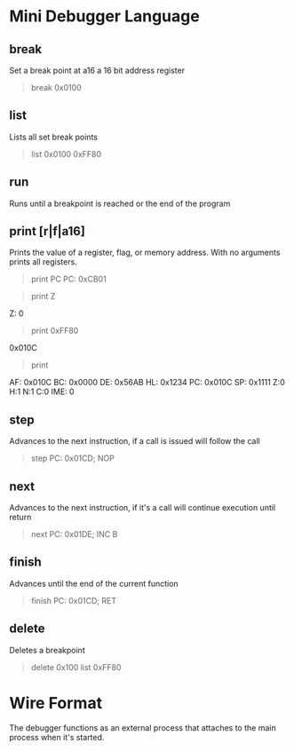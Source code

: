 # Mini Debugger Language

## break <a16>

Set a break point at a16 a 16 bit address register

> break 0x0100

## list

Lists all set break points

> list
0x0100
0xFF80

## run

Runs until a breakpoint is reached or the end of the program

## print [r|f|a16]

Prints the value of a register, flag, or memory address. With no arguments prints all registers.

> print PC
PC: 0xCB01

> print Z

Z: 0

> print 0xFF80

0x010C

> print

AF: 0x010C
BC: 0x0000
DE: 0x56AB
HL: 0x1234
PC: 0x010C
SP: 0x1111
Z:0 H:1 N:1 C:0
IME: 0

## step

Advances to the next instruction, if a call is issued will follow the call

> step
PC: 0x01CD; NOP

## next

Advances to the next instruction, if it's a call will continue execution until return

> next
PC: 0x01DE; INC B

## finish

Advances until the end of the current function

> finish
PC: 0x01CD; RET

## delete 

Deletes a breakpoint

> delete 0x100
> list
0xFF80

# Wire Format

The debugger functions as an external process that attaches to the main process when it's started. 
